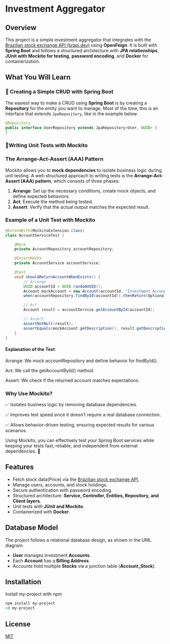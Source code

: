 # Investment Aggregator  
## Overview  
This project is a simple investment aggregator that integrates with the [Brazilian stock exchange API (brapi.dev)](https://brapi.dev/) using **OpenFeign**. It is built with **Spring Boot** and follows a structured architecture with **JPA relationships**, **JUnit with Mockito for testing**, **password encoding**, and **Docker** for containerization.  

## What You Will Learn  

### 🔹 Creating a Simple CRUD with Spring Boot  
The easiest way to make a CRUD using **Spring Boot** is by creating a **Repository** for the entity you want to manage. Most of the time, this is an interface that extends `JpaRepository`, like in the example below:  

```java
@Repository
public interface UserRepository extends JpaRepository<User, UUID> {
}
```
### 🔹Writing Unit Tests with Mockito  

### The Arrange-Act-Assert (AAA) Pattern  
Mockito allows you to **mock dependencies** to isolate business logic during unit testing. A well-structured approach to writing tests is the **Arrange-Act-Assert (AAA) pattern**, which consists of three phases:  

1. **Arrange**: Set up the necessary conditions, create mock objects, and define expected behaviors.  
2. **Act**: Execute the method being tested.  
3. **Assert**: Verify that the actual output matches the expected result.  

### Example of a Unit Test with Mockito  
```java
@ExtendWith(MockitoExtension.class)
class AccountServiceTest {

    @Mock
    private AccountRepository accountRepository;

    @InjectMocks
    private AccountService accountService;

    @Test
    void shouldReturnAccountWhenExists() {
        // Arrange
        UUID accountId = UUID.randomUUID();
        Account mockAccount = new Account(accountId, "Investment Account");
        when(accountRepository.findById(accountId)).thenReturn(Optional.of(mockAccount));

        // Act
        Account result = accountService.getAccountById(accountId);

        // Assert
        assertNotNull(result);
        assertEquals(mockAccount.getDescription(), result.getDescription());
    }
}
```
####  Explanation of the Test
Arrange: We mock accountRepository and define behavior for findById().

Act: We call the getAccountById() method.

Assert: We check if the returned account matches expectations.

### Why Use Mockito?
✅ Isolates business logic by removing database dependencies.

✅ Improves test speed since it doesn’t require a real database connection.

✅ Allows behavior-driven testing, ensuring expected results for various scenarios.

Using Mockito, you can effectively test your Spring Boot services while keeping your tests fast, reliable, and independent from external dependencies. 🚀


## Features
  
- Fetch stock data(Price) via the [Brazilian stock exchange API](https://brapi.dev/).  
- Manage users, accounts, and stock holdings.  
- Secure authentication with password encoding.  
- Structured architecture: **Service, Controller, Entities, Repository, and Client layers**.  
- Unit tests with **JUnit and Mockito**.  
- Containerized with **Docker**.  


## Database Model  
The project follows a relational database design, as shown in the UML diagram:  
- **User** manages investment **Accounts**.  
- Each **Account** has a **Billing Address**.  
- Accounts hold multiple **Stocks** via a junction table (**Account_Stock**).  

## Installation

Install my-project with npm

```bash
npm install my-project
cd my-project
```

## License

[MIT](https://choosealicense.com/licenses/mit/)
